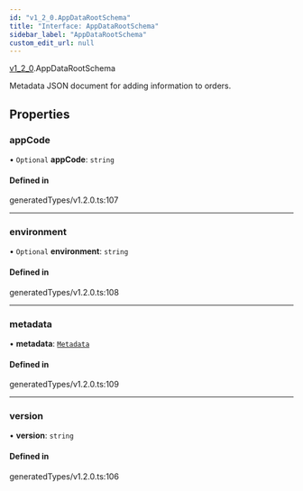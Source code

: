 ```yaml
---
id: "v1_2_0.AppDataRootSchema"
title: "Interface: AppDataRootSchema"
sidebar_label: "AppDataRootSchema"
custom_edit_url: null
---
```


[v1\_2\_0](../namespaces/v1_2_0.md).AppDataRootSchema

Metadata JSON document for adding information to orders.

## Properties

### appCode

• `Optional` **appCode**: `string`

#### Defined in

generatedTypes/v1.2.0.ts:107

___

### environment

• `Optional` **environment**: `string`

#### Defined in

generatedTypes/v1.2.0.ts:108

___

### metadata

• **metadata**: [`Metadata`](v1_2_0.Metadata.md)

#### Defined in

generatedTypes/v1.2.0.ts:109

___

### version

• **version**: `string`

#### Defined in

generatedTypes/v1.2.0.ts:106
